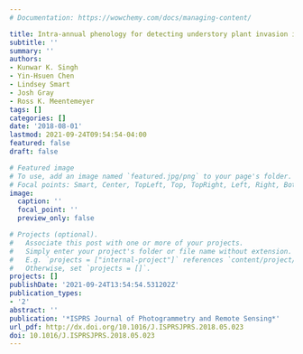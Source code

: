 ```yaml
---
# Documentation: https://wowchemy.com/docs/managing-content/

title: Intra-annual phenology for detecting understory plant invasion in urban forests
subtitle: ''
summary: ''
authors:
- Kunwar K. Singh
- Yin-Hsuen Chen
- Lindsey Smart
- Josh Gray
- Ross K. Meentemeyer
tags: []
categories: []
date: '2018-08-01'
lastmod: 2021-09-24T09:54:54-04:00
featured: false
draft: false

# Featured image
# To use, add an image named `featured.jpg/png` to your page's folder.
# Focal points: Smart, Center, TopLeft, Top, TopRight, Left, Right, BottomLeft, Bottom, BottomRight.
image:
  caption: ''
  focal_point: ''
  preview_only: false

# Projects (optional).
#   Associate this post with one or more of your projects.
#   Simply enter your project's folder or file name without extension.
#   E.g. `projects = ["internal-project"]` references `content/project/deep-learning/index.md`.
#   Otherwise, set `projects = []`.
projects: []
publishDate: '2021-09-24T13:54:54.531202Z'
publication_types:
- '2'
abstract: ''
publication: '*ISPRS Journal of Photogrammetry and Remote Sensing*'
url_pdf: http://dx.doi.org/10.1016/J.ISPRSJPRS.2018.05.023
doi: 10.1016/J.ISPRSJPRS.2018.05.023
---
```

